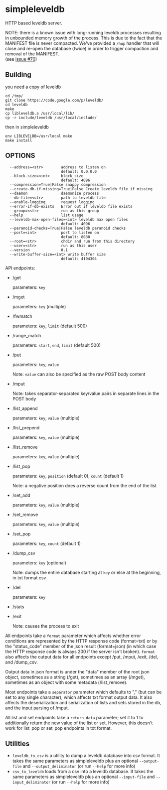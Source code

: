 simpleleveldb
=============

HTTP based leveldb server.

NOTE: there is a known issue with long-running leveldb processes resulting 
in unbounded memory growth of the process.  This is due to the fact that 
the MANIFEST file is never compacted.  We've provided a `/hup` handler that 
will close and re-open the database (twice) in order to trigger compaction 
and removal of the MANIFEST.  
(see [issue #70](https://github.com/bitly/simplehttp/issues/70))

Building
--------

you need a copy of leveldb

    cd /tmp/
    git clone https://code.google.com/p/leveldb/
    cd leveldb
    make
    cp libleveldb.a /usr/local/lib/
    cp -r include/leveldb /usr/local/include/

then in simpleleveldb

    env LIBLEVELDB=/usr/local make
    make install

OPTIONS
-------

```
  --address=<str>        address to listen on
                         default: 0.0.0.0
  --block-size=<int>     block size
                         default: 4096
  --compression=True|False snappy compression
  --create-db-if-missing=True|False Create leveldb file if missing
  --daemon               daemonize process
  --db-file=<str>        path to leveldb file
  --enable-logging       request logging
  --error-if-db-exists   Error out if leveldb file exists
  --group=<str>          run as this group
  --help                 list usage
  --leveldb-max-open-files=<int> leveldb max open files
                         default: 4096
  --paranoid-checks=True|False leveldb paranoid checks
  --port=<int>           port to listen on
                         default: 8080
  --root=<str>           chdir and run from this directory
  --user=<str>           run as this user
  --version              0.1
  --write-buffer-size=<int> write buffer size
                         default: 4194304
```

API endpoints:

 * /get

    parameters: `key`

 * /mget

    parameters: `key` (multiple)

 * /fwmatch

    parameters: `key`, `limit` (default 500)

 * /range_match

    parameters: `start`, `end`, `limit` (default 500)

 * /put

    parameters: `key`, `value`

    Note: `value` can also be specified as the raw POST body content

 * /mput

    Note: takes separator-separated key/value pairs in separate lines in the POST body

 * /list_append

    parameters: `key`, `value` (multiple)

 * /list_prepend

    parameters: `key`, `value` (multiple)

 * /list_remove

    parameters: `key`, `value` (multiple)

 * /list_pop

    parameters: `key`, `position` (default 0), `count` (default 1)

    Note: a negative position does a reverse count from the end of the list

 * /set_add

    parameters: `key`, `value` (multiple)

 * /set_remove

    parameters: `key`, `value` (multiple)

 * /set_pop

    parameters: `key`, `count` (default 1)

 * /dump_csv

    parameters: `key` (optional)

    Note: dumps the entire database starting at `key` or else at the beginning, in txt format csv

 * /del

    parameters: `key`

 * /stats

 * /exit

    Note: causes the process to exit

All endpoints take a `format` parameter which affects whether error conditions
are represented by the HTTP response code (format=txt) or by the "status_code"
member of the json result (format=json) (in which case the HTTP response code
is always 200 if the server isn't broken). `format` also affects the output
data for all endpoints except /put, /mput, /exit, /del, and /dump_csv.

Output data in json format is under the "data" member of the root json object,
sometimes as a string (/get), sometimes as an array (/mget), sometimes as an
object with some metadata (/list_remove).

Most endpoints take a `separator` parameter which defaults to "," (but can be
set to any single character), which affects txt format output data. It also
affects the deserialization and serialization of lists and sets stored in the
db, and the input parsing of /mput.

All list and set endpoints take a `return_data` parameter; set it to 1 to additionally
return the new value of the list or set. However, this doesn't work for list_pop
or set_pop endpoints in txt format.

Utilities
---------

* `leveldb_to_csv` is a utility to dump a leveldb database into csv format. It takes the same parameters as simpleleveldb plus an optional `--output-file` and `--output_deliminator`  (or run `--help` for more info)
* `csv_to_leveldb` loads from a csv into a leveldb database. It takes the same parameters as simpleleveldb plus an optional `--input-file` and `--input_deliminator`  (or run `--help` for more info)
